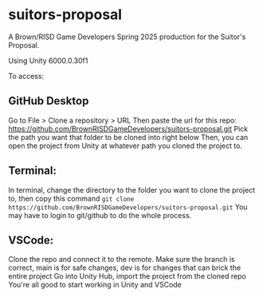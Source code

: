 # suitors-proposal
A Brown/RISD Game Developers Spring 2025 production for the Suitor's Proposal.

Using Unity 6000.0.30f1

To access:

## GitHub Desktop
Go to File > Clone a repository > URL 
Then paste the url for this repo: https://github.com/BrownRISDGameDevelopers/suitors-proposal.git
Pick the path you want that folder to be cloned into right below
Then, you can open the project from Unity at whatever path you cloned the project to. 

## Terminal:
In terminal, change the directory to the folder you want to clone the project to, then copy this command
```git clone https://github.com/BrownRISDGameDevelopers/suitors-proposal.git```
You may have to login to git/github to do the whole process. 

## VSCode:
Clone the repo and connect it to the remote.
Make sure the branch is correct, main is for safe changes, dev is for changes that can brick the entire project
Go into Unity Hub, import the project from the cloned repo
You're all good to start working in Unity and VSCode
